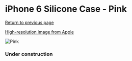 # iPhone 6 Silicone Case - Pink

[Return to previous page](/iphone_6)

[High-resolution image from Apple](https://store.storeimages.cdn-apple.com/8756/as-images.apple.com/is/MGXT2?wid=4500&hei=4500&fmt=png)

<div style="width: 384px"><img src="/everypreview/MGXT2.png" alt="Pink"></div>

### Under construction
